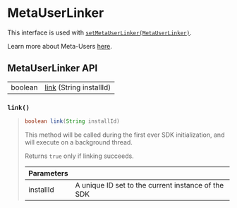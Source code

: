# MetaUserLinker

This interface is used with [`setMetaUserLinker(MetaUserLinker)`](sdkconfig/sdkconfig-builder.md#setmetauserlinker).

Learn more about Meta-Users [here](../../appendix/meta-users.md).

## MetaUserLinker API

|  |  |
| :--- | :--- |
| boolean | [link](metauserlinker.md#link) \(String installId\) |



### `link()`

> ```java
> boolean link(String installId)
> ```
>
> This method will be called during the first ever SDK initialization, and will execute on a background thread.
>
> Returns `true` only if linking succeeds.
>
> | Parameters |  |
> | :--- | :--- |
> | installId | A unique ID set to the current instance of the SDK |

